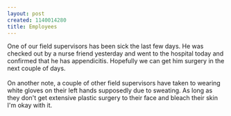 ```yaml
--- 
layout: post
created: 1140014280
title: Employees
---
```

One of our field supervisors has been sick the last few days.  He was checked out by a nurse friend yesterday and went to the hospital today and confirmed that he has appendicitis.  Hopefully we can get him surgery in the next couple of days.<br /><br />On another note, a couple of other field supervisors have taken to wearing white gloves on their left hands supposedly due to sweating.  As long as they don't get extensive plastic surgery to their face and bleach their skin I'm okay with it.
